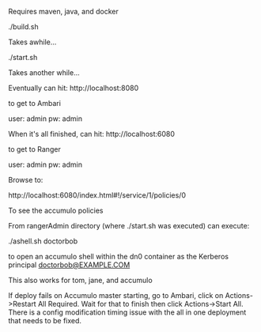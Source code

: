 Requires maven, java, and docker

./build.sh

Takes awhile...

./start.sh

Takes another while...

Eventually can hit:
http://localhost:8080

to get to Ambari

user: admin
pw:   admin


When it's all finished, can hit:
http://localhost:6080

to get to Ranger

user: admin
pw:   admin

Browse to:

http://localhost:6080/index.html#!/service/1/policies/0

To see the accumulo policies


From rangerAdmin directory (where ./start.sh was executed) can execute:

./ashell.sh doctorbob

to open an accumulo shell within the dn0 container as the Kerberos principal doctorbob@EXAMPLE.COM

This also works for tom, jane, and accumulo



If deploy fails on Accumulo master starting, go to Ambari, click on Actions->Restart All Required.  Wait for that to finish then click Actions->Start All.  There is a config modification timing issue with the all in one deployment that needs to be fixed.
